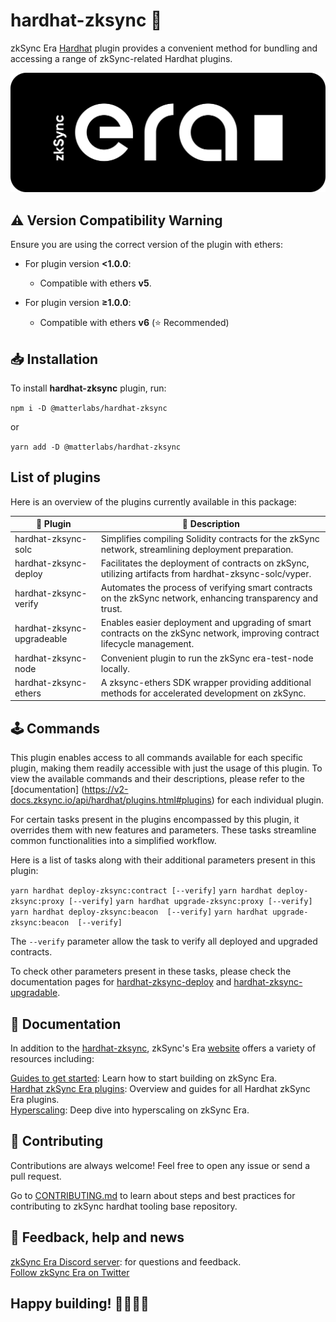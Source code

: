 # hardhat-zksync 🚀

zkSync Era [Hardhat](https://hardhat.org/) plugin provides a convenient method for bundling and accessing a range of zkSync-related Hardhat plugins.

![Era Logo](https://github.com/matter-labs/era-contracts/raw/main/eraLogo.svg)

## ⚠️ Version Compatibility Warning

Ensure you are using the correct version of the plugin with ethers:
- For plugin version **<1.0.0**:
  - Compatible with ethers **v5**.

- For plugin version **≥1.0.0**:
  - Compatible with ethers **v6** (⭐ Recommended)

## 📥 Installation

To install **hardhat-zksync** plugin, run:

`npm i -D @matterlabs/hardhat-zksync`

or

`yarn add -D @matterlabs/hardhat-zksync`

## List of plugins

Here is an overview of the plugins currently available in this package:

| 🔌 Plugin                     | 📄 Description                                                                                                                    |
|-------------------------------|-----------------------------------------------------------------------------------------------------------------------------------|
| hardhat-zksync-solc           | Simplifies compiling Solidity contracts for the zkSync network, streamlining deployment preparation.                              |
| hardhat-zksync-deploy         | Facilitates the deployment of contracts on zkSync, utilizing artifacts from hardhat-zksync-solc/vyper.                            |
| hardhat-zksync-verify         | Automates the process of verifying smart contracts on the zkSync network, enhancing transparency and trust.                       |
| hardhat-zksync-upgradeable    | Enables easier deployment and upgrading of smart contracts on the zkSync network, improving contract lifecycle management.        |
| hardhat-zksync-node           | Convenient plugin to run the zkSync era-test-node locally.                                                                        |
| hardhat-zksync-ethers         | A zksync-ethers SDK wrapper providing additional methods for accelerated development on zkSync.                                   |

## 🕹 Commands

This plugin enables access to all commands available for each specific plugin, making them readily accessible with just the usage of this plugin. To view the available commands and their descriptions, please refer to the [documentation] (https://v2-docs.zksync.io/api/hardhat/plugins.html#plugins) for each individual plugin.

For certain tasks present in the plugins encompassed by this plugin, it overrides them with new features and parameters. These tasks streamline common functionalities into a simplified workflow.

Here is a list of tasks along with their additional parameters present in this plugin:

`yarn hardhat deploy-zksync:contract [--verify]`
`yarn hardhat deploy-zksync:proxy [--verify]` 
`yarn hardhat upgrade-zksync:proxy [--verify]`
`yarn hardhat deploy-zksync:beacon  [--verify]`
`yarn hardhat upgrade-zksync:beacon  [--verify]`

The `--verify` parameter allow the task to verify all deployed and upgraded contracts.

To check other parameters present in these tasks, please check the documentation pages for [hardhat-zksync-deploy](https://docs.zksync.io/build/tooling/hardhat/hardhat-zksync-deploy.html) and [hardhat-zksync-upgradable](https://docs.zksync.io/build/tooling/hardhat/hardhat-zksync-upgradable.html).

## 📝 Documentation

In addition to the [hardhat-zksync](https://era.zksync.io/docs/tools/hardhat/plugins.html), zkSync's Era [website](https://era.zksync.io/docs/) offers a variety of resources including:

[Guides to get started](https://era.zksync.io/docs/dev/building-on-zksync/hello-world.html): Learn how to start building on zkSync Era.\
[Hardhat zkSync Era plugins](https://era.zksync.io/docs/tools/hardhat/getting-started.html): Overview and guides for all Hardhat zkSync Era plugins.\
[Hyperscaling](https://era.zksync.io/docs/reference/concepts/hyperscaling.html#what-are-hyperchains): Deep dive into hyperscaling on zkSync Era.

## 🤝 Contributing

Contributions are always welcome! Feel free to open any issue or send a pull request.

Go to [CONTRIBUTING.md](https://github.com/matter-labs/hardhat-zksync/blob/main/.github/CONTRIBUTING.md) to learn about steps and best practices for contributing to zkSync hardhat tooling base repository.  


## 🙌 Feedback, help and news

[zkSync Era Discord server](https://join.zksync.dev/): for questions and feedback.\
[Follow zkSync Era on Twitter](https://twitter.com/zksync)

## Happy building! 👷‍♀️👷‍♂️